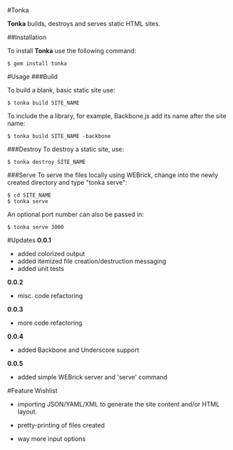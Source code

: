 #Tonka

**Tonka** builds, destroys and serves static HTML sites.

##Installation

To install **Tonka** use the following command:

```
$ gem install tonka
```

#Usage
###Build

To build a blank, basic static site use:

```
$ tonka build SITE_NAME
```

To include the a library, for example, Backbone.js add its name after the site name:

```
$ tonka build SITE_NAME -backbone
```

###Destroy
To destroy a static site, use:

```
$ tonka destroy SITE_NAME
```

###Serve
To serve the files locally using WEBrick, change into the newly created directory and type "tonka serve":

```
$ cd SITE_NAME
$ tonka serve
```

An optional port number can also be passed in:

```
$ tonka serve 3000
```

#Updates
**0.0.1**

- added colorized output
- added itemized file creation/destruction messaging
- added unit tests

**0.0.2**

- misc. code refactoring

**0.0.3**

- more code refactoring

**0.0.4**

- added Backbone and Underscore support

**0.0.5**

- added simple WEBrick server and 'serve' command

#Feature Wishlist

- importing JSON/YAML/XML to generate the site content and/or HTML layout.

- pretty-printing of files created

- way more input options